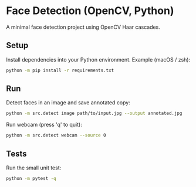 # Face Detection (OpenCV, Python)

A minimal face detection project using OpenCV Haar cascades.

## Setup

Install dependencies into your Python environment. Example (macOS / zsh):

```bash
python -m pip install -r requirements.txt
```

## Run

Detect faces in an image and save annotated copy:

```bash
python -m src.detect image path/to/input.jpg --output annotated.jpg
```

Run webcam (press 'q' to quit):

```bash
python -m src.detect webcam --source 0
```

## Tests

Run the small unit test:

```bash
python -m pytest -q
```
